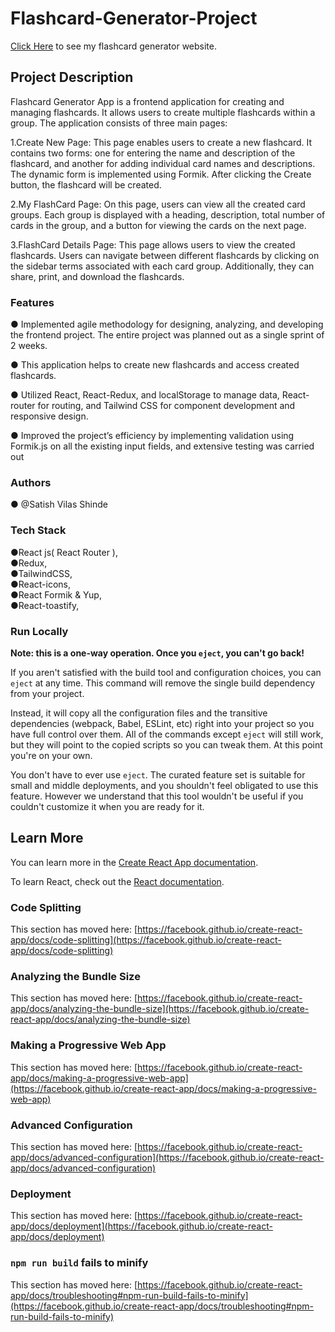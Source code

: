 # Flashcard-Generator-Project 

[Click Here](https://facebook.github.io/create-react-app/docs/deployment) to see my flashcard generator website.

## Project Description

Flashcard Generator App is a frontend application for creating and managing flashcards. It allows users to create multiple flashcards within a group. The application consists of three main pages:

 1.Create New Page:
   This page enables users to create a new flashcard. It contains two forms: one for entering the name and description of the flashcard, and another for adding 
   individual card names and descriptions. The dynamic form is implemented using Formik. After clicking the Create button, the flashcard will be created.

 2.My FlashCard Page:
   On this page, users can view all the created card groups. Each group is displayed with a heading, description, total number of cards in the group, and a button 
   for viewing the cards on the next page.

 3.FlashCard Details Page:
   This page allows users to view the created flashcards. Users can navigate between different flashcards by clicking on the sidebar terms associated with each 
   card group. Additionally, they can share, print, and download the flashcards.


### Features

 ● Implemented agile methodology for designing, analyzing, and developing the frontend project. The entire project 
   was planned out as a single sprint of 2 weeks.

● This application helps to create new flashcards and access created flashcards.

● Utilized React, React-Redux, and localStorage to manage data, React-router for routing, and Tailwind CSS for 
  component development and responsive design.

● Improved the project’s efficiency by implementing validation using Formik.js on all the existing input fields, 
  and extensive testing was carried out

### Authors

 ● @Satish Vilas Shinde

### Tech Stack

 ●React js( React Router ),                                                                                                      
 ●Redux,                                                                                                                    
 ●TailwindCSS,                                                                                                               
 ●React-icons,                                                                                                               
 ●React Formik & Yup,                                                                                                          
 ●React-toastify,

### Run Locally

**Note: this is a one-way operation. Once you `eject`, you can't go back!**

If you aren't satisfied with the build tool and configuration choices, you can `eject` at any time. This command will remove the single build dependency from your project.

Instead, it will copy all the configuration files and the transitive dependencies (webpack, Babel, ESLint, etc) right into your project so you have full control over them. All of the commands except `eject` will still work, but they will point to the copied scripts so you can tweak them. At this point you're on your own.

You don't have to ever use `eject`. The curated feature set is suitable for small and middle deployments, and you shouldn't feel obligated to use this feature. However we understand that this tool wouldn't be useful if you couldn't customize it when you are ready for it.

## Learn More

You can learn more in the [Create React App documentation](https://facebook.github.io/create-react-app/docs/getting-started).

To learn React, check out the [React documentation](https://reactjs.org/).

### Code Splitting

This section has moved here: [https://facebook.github.io/create-react-app/docs/code-splitting](https://facebook.github.io/create-react-app/docs/code-splitting)

### Analyzing the Bundle Size

This section has moved here: [https://facebook.github.io/create-react-app/docs/analyzing-the-bundle-size](https://facebook.github.io/create-react-app/docs/analyzing-the-bundle-size)

### Making a Progressive Web App

This section has moved here: [https://facebook.github.io/create-react-app/docs/making-a-progressive-web-app](https://facebook.github.io/create-react-app/docs/making-a-progressive-web-app)

### Advanced Configuration

This section has moved here: [https://facebook.github.io/create-react-app/docs/advanced-configuration](https://facebook.github.io/create-react-app/docs/advanced-configuration)

### Deployment

This section has moved here: [https://facebook.github.io/create-react-app/docs/deployment](https://facebook.github.io/create-react-app/docs/deployment)

### `npm run build` fails to minify

This section has moved here: [https://facebook.github.io/create-react-app/docs/troubleshooting#npm-run-build-fails-to-minify](https://facebook.github.io/create-react-app/docs/troubleshooting#npm-run-build-fails-to-minify)
